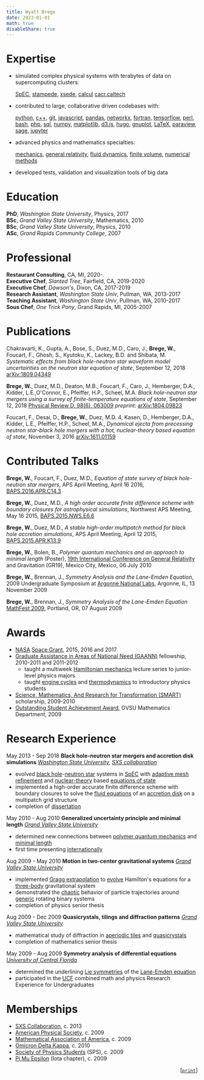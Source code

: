 ```yaml
---
title: Wyatt Brege
date: 2023-01-01
math: true
disableShare: true
---
```


# Expertise

- simulated complex physical systems with terabytes of data on supercomputing clusters:  

    [SpEC](https://www.black-holes.org/code/SpEC.html),
[stampede](https://www.tacc.utexas.edu/systems/stampede2),
[xsede](http://www.xsede.org/),
[calcul](https://www.calculquebec.ca/)
[cacr.caltech](https://www.hpc.caltech.edu/)

- contributed to large, collaborative driven codebases with:

    [python](https://en.wikipedia.org/wiki/Python_(programming_language)),
[c++](https://en.wikipedia.org/wiki/C%2B%2B),
[git](https://en.wikipedia.org/wiki/Git),
[javascript](https://en.wikipedia.org/wiki/JavaScript),
[pandas](https://en.wikipedia.org/wiki/Pandas_(software)),
[networkx](https://en.wikipedia.org/wiki/NetworkX),
[fortran](https://en.wikipedia.org/wiki/Fortran),
[tensorflow](https://en.wikipedia.org/wiki/TensorFlow),
[perl](https://en.wikipedia.org/wiki/Perl),
[bash](https://en.wikipedia.org/wiki/Bash_(Unix_shell)),
[php](https://en.wikipedia.org/wiki/PHP),
[sql](https://en.wikipedia.org/wiki/SQL),
[numpy](https://en.wikipedia.org/wiki/NumPy),
[matplotlib](https://en.wikipedia.org/wiki/Matplotlib),
[d3.js](https://en.wikipedia.org/wiki/D3.js),
[hugo](https://en.wikipedia.org/wiki/Hugo_(software)),
[gnuplot](https://en.wikipedia.org/wiki/Gnuplot),
[LaTeX](https://en.wikipedia.org/wiki/LaTeX),
[paraview](https://en.wikipedia.org/wiki/ParaView),
[sage](https://en.wikipedia.org/wiki/Sage_(mathematics_software)),
[jupyter](https://en.wikipedia.org/wiki/Project_Jupyter)

- advanced physics and mathematics specialties:

    [mechanics](https://en.wikipedia.org/wiki/Hamiltonian_mechanics),
[general relativity](https://en.wikipedia.org/wiki/General_relativity),
[fluid dynamics](https://en.wikipedia.org/wiki/Fluid_dynamics),
[finite volume](https://en.wikipedia.org/wiki/Finite_element_method),
[numerical methods](https://en.wikipedia.org/wiki/Numerical_analysis)

- developed tests, validation and visualization tools of big data

# Education

 **PhD**,  *Washington State University*,  Physics, 2017  
 **BSc**,  *Grand Valley State University*,  Mathematics,  2010  
 **BSc**,  *Grand Valley State University*,  Physics,  2010  
 **ASc**,  *Grand Rapids Community College*,  2007  

# Professional

 **Restaurant Consulting**, CA, MI, 2020-.  
 **Executive Chef**, *Slanted Tree*, Fairfield, CA, 2019-2020  
 **Executive Chef**, *Dawson's*, Dixon, CA, 2017-2019  
 **Research Assistant**, *Washington State Univ*, Pullman, WA, 2013-2017  
 **Teaching Assistant**, *Washington State Univ*, Pullman, WA, 2010-2017  
 **Sous Chef**, *One Trick Pony*, Grand Rapids, MI, 2005-2007  

# Publications

Chakravarti, K., Gupta, A., Bose, S., Duez, M.D., Caro, J., **Brege, W.**, Foucart, F., Ghosh, S., Kyutoku, K., Lackey, B.D. and Shibata, M.	
*Systematic effects from black hole-neutron star waveform model uncertainties on the neutron star equation of state*,
September 12, 2018 
[arXiv:1809.04349](https://arxiv.org/abs/1809.04349)
		
**Brege, W.**, Duez, M.D., Deaton, M.B.,  Foucart, F., Caro, J., Hemberger, D.A., Kidder, L.E.,O'Connor, E., Pfeiffer, H.P., Scheel, M.A. *Black hole-neutron star mergers using a survey of finite-temperature equations of state*, 
September 12, 2018
[Physical Review D, 98(6), 063009](https://link.aps.org/doi/10.1103/PhysRevD.98.063009)
*preprint*:
[arXiv:1804.09823](https://arxiv.org/abs/1804.09823)
			
Foucart, F., Desai, D., **Brege, W.**, Duez, M.D. 4, Kasen, D., Hemberger, D.A., Kidder, L.E., Pfeiffer, H.P., Scheel, M.A., 
*Dynamical ejecta from precessing neutron star-black hole mergers with a hot, nuclear-theory based equation of state*,
November 3, 2016 
[arXiv:1611.01159](https://arxiv.org/abs/1611.01159)

# Contributed Talks

**Brege, W.**, Foucart, F., Duez, M.D., 
*Equation of state survey of black hole-neutron star mergers*,
APS April Meeting, April 16 2016,
[BAPS.2016.APR.C14.3](https://meetings.aps.org/Meeting/APR16/Session/C14.3)
		
**Brege, W.**, Duez, M.D., 
*A high order accurate finite difference scheme with boundary closures for astrophysical simulations*,
Northwest APS Meeting, May 16 2015,
[BAPS.2015.NWS.E6.6](https://meetings.aps.org/Meeting/NWS15/Session/E6.6)
		
**Brege, W.**, Duez, M.D.,
*A stable high-order multipatch method for black hole accretion simulations*,
APS April Meeting, April 12 2015, 
[BAPS.2015.APR.K13.9](https://meetings.aps.org/Meeting/APR15/Session/K13.9)
		
**Brege, W.**, Bolen, B., 
*Polymer quantum mechanics and an approach to minimal length* (Poster),
[19th International Conference on General Relativity](https://iopscience.iop.org/issue/0264-9381/28/11) and Gravitation (GR19), Mexico City, Mexico, 06 July 2010
		
**Brege, W.**, Brennan, J., 
*Symmetry Analysis and the Lane-Emden Equation*,
2009 Undergraduate Symposium at [Argonne National Labs](https://www.anl.gov/), Argonne, IL, 13 November 2009
		
**Brege, W.**, Brennan, J., 
*Symmetry Analysis of the Lane-Emden Equation* 
[MathFest 2009](https://www.maa.org/meetings/mathfest-archive), Portland, OR, 07 August 2009

# Awards

- [NASA](https://nasa.gov) [Space Grant](https://www.waspacegrant.org/), 2015, 2016 and 2017
- [Graduate Assistance in Areas of National Need (GAANN)](https://www2.ed.gov/programs/gaann/index.html) fellowship, 2010-2011 and 2011-2012
    * taught a multiweek [Hamiltonian mechanics](https://en.wikipedia.org/wiki/Hamiltonian_mechanics) lecture series to junior-level physics majors
    * taught [engine cycles](https://en.wikipedia.org/wiki/Carnot_heat_engine) and [thermodynamics](https://en.wikipedia.org/wiki/Thermodynamics#Laws_of_thermodynamics) to introductory physics students
- [Science, Mathematics, And Research for Transformation (SMART)](https://www.smartscholarship.org/smart) scholarship, 2009-2010
- [Outstanding Student Achievement Award](https://www.gvsu.edu/math/scholarships-and-awards-9.htm), GVSU Mathematics Department, 2009

# Research Experience

May 2013 - Sep 2018
**Black hole-neutron star mergers and accretion disk simulations**
*[Washington State University](https://physics.wsu.edu), [SXS collaboration](https://black-holes.org)*
- evolved [black hole](https://en.wikipedia.org/wiki/Black_hole)-[neutron star](https://en.wikipedia.org/wiki/Neutron_star) systems in [SpEC](https://www.black-holes.org/code/SpEC.html) with [adaptive mesh refinement](https://en.wikipedia.org/wiki/Adaptive_mesh_refinement) and [nuclear-theory](https://en.wikipedia.org/wiki/Nucleosynthesis) based [equations of state](https://en.wikipedia.org/wiki/Equation_of_state)
- implemented a high-order accurate finite difference scheme with boundary closures to solve the [fluid equations](https://en.wikipedia.org/wiki/Computational_fluid_dynamics) of an [accretion disk](https://en.wikipedia.org/wiki/Accretion_disk) on a multipatch grid structure
- completion of [dissertation](https://hdl.handle.net/2376/111818)	

May 2010 - Aug 2010
**Generalized uncertainty principle and minimal length**
[*Grand Valley State University*](https://physics.gvsu.edu)
- determined new connections between [polymer quantum mechanics](https://en.wikipedia.org/wiki/Loop_quantum_gravity) and [minimal length](https://en.wikipedia.org/wiki/Uncertainty_principle)
- first time presenting [internationally](https://hyperspace.uni-frankfurt.de/2009/10/23/gr19-first-announcement/)	

Aug 2009 - May 2010
**Motion in two-center gravitational systems**
[*Grand Valley State University*](https://physicsgvsu.edu)
- implemented [Gragg extrapolation](https://en.wikipedia.org/wiki/Bulirsch%E2%80%93Stoer_algorithm) to [evolve](https://en.wikipedia.org/wiki/Symplectic_geometry) Hamilton's equations for a [three-body](https://en.wikipedia.org/wiki/Three-body_problem) gravitational system
- demonstrated the [chaotic](https://en.wikipedia.org/wiki/Chaos_theory) behavior of particle trajectories around [generic]() rotating binary systems
- completion of physics senior thesis	

Aug 2009 - Dec 2009
**Quasicrystals, tilings and diffraction patterns**
[*Grand Valley State University*](https://math.gvsu.edu)
- mathematical study of diffraction in [aperiodic tiles](https://en.wikipedia.org/wiki/Penrose_tiling) and [quasicrystals](https://en.wikipedia.org/wiki/Quasicrystal)
- completion of mathematics senior thesis	

May 2009 - Aug 2009
**Symmetry analysis of differential equations**
[*University of Central Florida*](https://www.ucf.edu/)
- determined the underlining [Lie symmetries](https://en.wikipedia.org/wiki/Lie_algebra) of the [Lane-Emden equation](https://en.wikipedia.org/wiki/Lane%E2%80%93Emden_equation)	
- participated in the [UCF](https://www.ucf.edu/) combined math and physics Research Experience for Undergraduates

# Memberships

* [SXS Collaboration](https://github.com/sxs-collaboration), c. 2013
* [American Physical Society](https://www.aps.org/), c. 2009
* [Mathematical Association of America](https://www.maa.org/), c. 2009
* [Omicron Delta Kappa](https://odk.org/), c. 2010
* [Society of Physics Students](https://www.sigmapisigma.org/sigmapisigma) (SPS), c. 2009
* [Pi Mu Epsilon](https://pme-math.org/) (Iota chapter), c. 2009

<span style="text-align: right">

[[`print`](/brege-cv.pdf)]  

</span>
